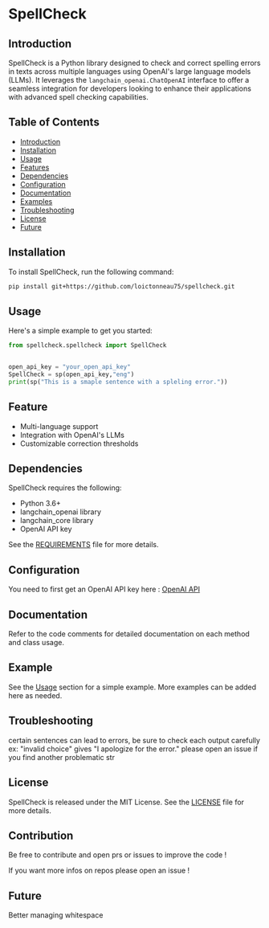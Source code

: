 # SpellCheck

## Introduction

SpellCheck is a Python library designed to check and correct spelling errors in texts across multiple languages using OpenAI's large language models (LLMs). It leverages the `langchain_openai.ChatOpenAI` interface to offer a seamless integration for developers looking to enhance their applications with advanced spell checking capabilities.

## Table of Contents

- [Introduction](#introduction)
- [Installation](#installation)
- [Usage](#usage)
- [Features](#features)
- [Dependencies](#dependencies)
- [Configuration](#configuration)
- [Documentation](#documentation)
- [Examples](#examples)
- [Troubleshooting](#troubleshooting)
- [License](#license)
- [Future](#Future)

## Installation
To install SpellCheck, run the following command:
```bash
pip install git+https://github.com/loictonneau75/spellcheck.git
```
## Usage

Here's a simple example to get you started:

```python
from spellcheck.spellcheck import SpellCheck


open_api_key = "your_open_api_key"
SpellCheck = sp(open_api_key,"eng")
print(sp("This is a smaple sentence with a spleling error."))
```
## Feature
- Multi-language support
- Integration with OpenAI's LLMs
- Customizable correction thresholds

## Dependencies
SpellCheck requires the following:

- Python 3.6+
- langchain_openai library
- langchain_core library
- OpenAI API key

See the [REQUIREMENTS](requirements.txt) file for more details.

## Configuration

You need to first get an OpenAI API key here : [OpenAI API](https://platform.openai.com/api-keysm)

## Documentation

Refer to the code comments for detailed documentation on each method and class usage.

## Example

See the [Usage](#usage) section for a simple example. More examples can be added here as needed.

## Troubleshooting

certain sentences can lead to errors, be sure to check each output carefully
ex: "invalid choice" gives "I apologize for the error."
please open an issue if you find another problematic str

## License

SpellCheck is released under the MIT License. See the [LICENSE](LICENSE.txt) file for more details.

## Contribution

Be free to contribute and open prs or issues to improve the code !

If you want more infos on repos please open an issue !

## Future

Better managing whitespace
